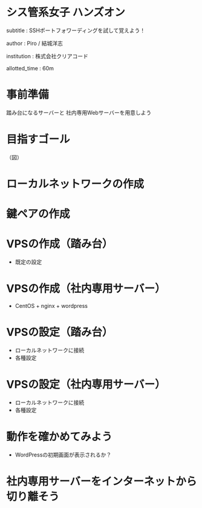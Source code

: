 # シス管系女子 ハンズオン

subtitle
:   SSHポートフォワーディングを試して覚えよう！

author
:   Piro / 結城洋志

institution
:   株式会社クリアコード

allotted_time
:   60m


# 事前準備

踏み台になるサーバーと
社内専用Webサーバーを用意しよう

# 目指すゴール

（図）


# ローカルネットワークの作成


# 鍵ペアの作成


# VPSの作成（踏み台）

 * 既定の設定

# VPSの作成（社内専用サーバー）

 * CentOS + nginx + wordpress

# VPSの設定（踏み台）

 * ローカルネットワークに接続
 * 各種設定

# VPSの設定（社内専用サーバー）

 * ローカルネットワークに接続
 * 各種設定

# 動作を確かめてみよう

 * WordPressの初期画面が表示されるか？

# 社内専用サーバーをインターネットから切り離そう

